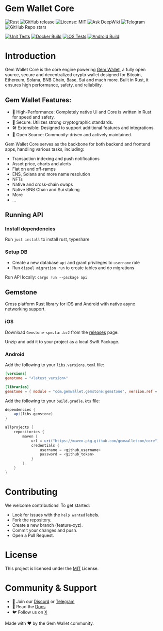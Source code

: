 # Gem Wallet Core

[![Rust](https://img.shields.io/badge/language-Rust-orange?logo=rust)](https://www.rust-lang.org/)
[![GitHub release](https://img.shields.io/github/v/release/gemwalletcom/core)](https://github.com/gemwalletcom/core/releases)
[![License: MIT](https://img.shields.io/badge/License-MIT-green.svg)](https://opensource.org/licenses/MIT)
[![Ask DeepWiki](https://deepwiki.com/badge.svg)](https://deepwiki.com/gemwalletcom/core)
[![Telegram](https://img.shields.io/badge/Telegram-2CA5E0?style=flat&logo=telegram&logoColor=white)](https://t.me/gemwallet_developers)
![GitHub Repo stars](https://img.shields.io/github/stars/gemwalletcom/core?style=social)

[![Unit Tests](https://github.com/gemwalletcom/core/actions/workflows/ci.yml/badge.svg)](https://github.com/gemwalletcom/core/actions/workflows/ci.yml)
[![Docker Build](https://github.com/gemwalletcom/core/actions/workflows/docker.yml/badge.svg)](https://github.com/gemwalletcom/core/actions/workflows/docker.yml)
[![iOS Tests](https://github.com/gemwalletcom/core/actions/workflows/ci-stone-ios.yml/badge.svg)](https://github.com/gemwalletcom/core/actions/workflows/ci-stone-ios.yml)
[![Android Build](https://github.com/gemwalletcom/core/actions/workflows/ci-stone-android.yml/badge.svg)](https://github.com/gemwalletcom/core/actions/workflows/ci-stone-android.yml)

# Introduction

Gem Wallet Core is the core engine powering [Gem Wallet](https://gemwallet.com/), a fully open source, secure and decentralized crypto wallet designed for Bitcoin, Ethereum, Solana, BNB Chain, Base, Sui and much more. Built in Rust, it ensures high performance, safety, and reliability.

## Gem Wallet Features:

- 🚀 High-Performance: Completely native UI and Core is written in Rust for speed and safety.
- 🔐 Secure: Utilizes strong cryptographic standards.
- 🛠 Extensible: Designed to support additional features and integrations.
- 🤝 Open Source: Community-driven and actively maintained.

Gem Wallet Core serves as the backbone for both backend and frontend apps, handling various tasks, including:

- Transaction indexing and push notifications
- Asset price, charts and alerts
- Fiat on and off-ramps
- ENS, Solana and more name resolution
- NFTs
- Native and cross-chain swaps
- Native BNB Chain and Sui staking
- More
- ...

## Running API

### Install dependencies

Run `just install` to install rust, typeshare

### Setup DB

- Create a new database `api` and grant privileges to `username` role
- Run `diesel migration run` to create tables and do migrations

Run API locally: `cargo run --package api`

## Gemstone

Cross platform Rust library for iOS and Android with native async networking support.

### iOS

Download `Gemstone-spm.tar.bz2` from the [releases](https://github.com/gemwalletcom/core/releases) page.

Unzip and add it to your project as a local Swift Package.

### Android

Add the following to your `libs.versions.toml` file:
```toml
[versions]
gemstone = "<latest_version>"

[libraries]
gemstone = { module = "com.gemwallet.gemstone:gemstone", version.ref = "gemstone" }
```

Add the following to your `build.gradle.kts` file:

```gradle
dependencies {
    api(libs.gemstone)
}
```

```gradle
allprojects {
    repositories {
        maven {
            url = uri("https://maven.pkg.github.com/gemwalletcom/core")
            credentials {
                username = <github_username>
                password = <github_token>
            }
        }
    }
}
```

# Contributing

We welcome contributions! To get started:

- Look for issues with the `help wanted` labels.
- Fork the repository.
- Create a new branch (feature-xyz).
- Commit your changes and push.
- Open a Pull Request.

# License

This project is licensed under the [MIT](./LICENSE) License.

# Community & Support

- 💬 Join our [Discord](https://discord.com/invite/aWkq5sj7SY) or [Telegram](https://t.me/gemwallet_developers)
- 📖 Read the [Docs](https://docs.gemwallet.com/)
- 🐦 Follow us on [X](https://x.com/GemWalletApp)

Made with ❤️ by the Gem Wallet community.
